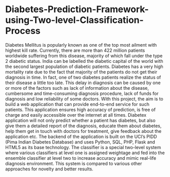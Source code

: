 # Diabetes-Prediction-Framework-using-Two-level-Classification-Process
Diabetes Mellitus is popularly known as one of the top most ailment with highest kill rate. Currently, there are more than 422 million patients worldwide suffering from this disease, majority of which fall under the type 2 diabetic status. India can be labelled the diabetic capital of the world with the second largest population of diabetic patients. Diabetes has a very high mortality rate due to the fact that majority of the patients do not get their diagnosis in time. In fact, one of two diabetes patients realize the status of their disease a little too late. This delay in diagnosis can be caused by one or more of the factors such as lack of information about the disease, cumbersome and time-consuming diagnosis procedure, lack of funds for diagnosis and low reliability of some doctors. With this project, the aim is to build a web application that can provide end-to-end service for such patients. This application ensures high accuracy of prediction, is free of charge and easily accessible over the internet at all times. Diabetex application will not only predict whether a patient has diabetes, but also give them a detailed report of the diagnosis, educate them about diabetes, help them get in touch with doctors for treatment, give feedback about the application etc. The backend of the application is built on the UCI’s PIDD (Pima Indian Diabetes Database) and uses Python, SQL, PHP, Flask and HTML5 as its base technology. The classifier is a special two-level system where various classifiers at level one is assigned weightage and fed into the ensemble classifier at level two to increase accuracy and mimic real-life diagnosis environment. This system is compared to various other approaches for novelty and better results.
